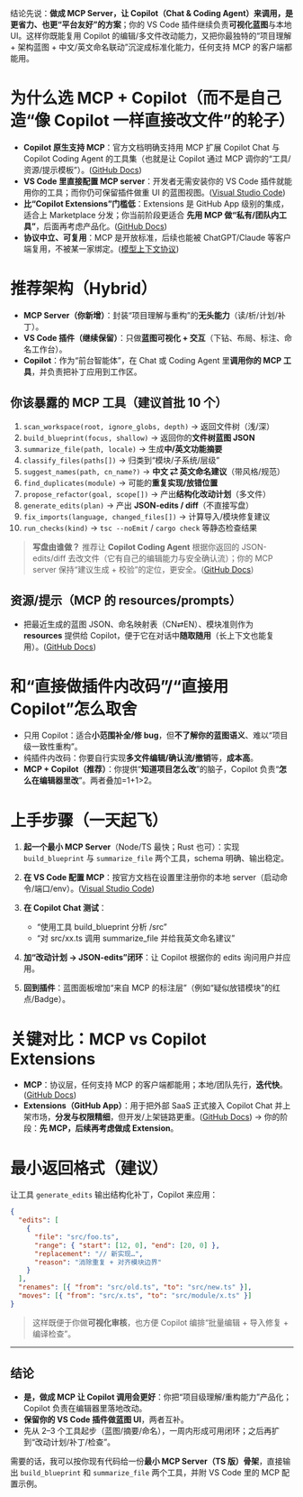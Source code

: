 结论先说：**做成 MCP Server，让 Copilot（Chat & Coding Agent）来调用，是更省力、也更“平台友好”的方案**；你的 VS Code 插件继续负责**可视化蓝图**与本地 UI。这样你既能复用 Copilot 的编辑/多文件改动能力，又把你最独特的“项目理解 + 架构蓝图 + 中文/英文命名联动”沉淀成标准化能力，任何支持 MCP 的客户端都能用。

# 为什么选 MCP + Copilot（而不是自己造“像 Copilot 一样直接改文件”的轮子）

- **Copilot 原生支持 MCP**：官方文档明确支持用 MCP 扩展 Copilot Chat 与 Copilot Coding Agent 的工具集（也就是让 Copilot 通过 MCP 调你的“工具/资源/提示模板”）。([GitHub Docs][1])
- **VS Code 里直接配置 MCP server**：开发者无需安装你的 VS Code 插件就能用你的工具；而你仍可保留插件做重 UI 的蓝图视图。([Visual Studio Code][2])
- **比“Copilot Extensions”门槛低**：Extensions 是 GitHub App 级别的集成，适合上 Marketplace 分发；你当前阶段更适合 **先用 MCP 做“私有/团队内工具”**，后面再考虑产品化。([GitHub Docs][3])
- **协议中立、可复用**：MCP 是开放标准，后续也能被 ChatGPT/Claude 等客户端复用，不被某一家绑定。([模型上下文协议][4])

# 推荐架构（Hybrid）

- **MCP Server（你新增）**：封装“项目理解与重构”的**无头能力**（读/析/计划/补丁）。
- **VS Code 插件（继续保留）**：只做**蓝图可视化 + 交互**（下钻、布局、标注、命名工作台）。
- **Copilot**：作为“前台智能体”，在 Chat 或 Coding Agent 里**调用你的 MCP 工具**，并负责把补丁应用到工作区。

## 你该暴露的 MCP 工具（建议首批 10 个）

1. `scan_workspace(root, ignore_globs, depth)` → 返回文件树（浅/深）
2. `build_blueprint(focus, shallow)` → 返回你的**文件树蓝图 JSON**
3. `summarize_file(path, locale)` → 生成**中/英文功能摘要**
4. `classify_files(paths[])` → 归类到“模块/子系统/层级”
5. `suggest_names(path, cn_name?)` → **中文 ⇄ 英文命名建议**（带风格/规范）
6. `find_duplicates(module)` → 可能的**重复实现/放错位置**
7. `propose_refactor(goal, scope[])` → 产出**结构化改动计划**（多文件）
8. `generate_edits(plan)` → 产出 **JSON-edits / diff**（不直接写盘）
9. `fix_imports(language, changed_files[])` → 计算导入/模块修复建议
10. `run_checks(kind)` → `tsc --noEmit` / `cargo check` 等静态检查结果

> **写盘由谁做？**
> 推荐让 **Copilot Coding Agent** 根据你返回的 JSON-edits/diff 去改文件（它有自己的编辑能力与安全确认流）；你的 MCP server 保持“建议生成 + 校验”的定位，更安全。([GitHub Docs][5])

## 资源/提示（MCP 的 resources/prompts）

- 把最近生成的蓝图 JSON、命名映射表（CN⇄EN）、模块准则作为 **resources** 提供给 Copilot，便于它在对话中**随取随用**（长上下文也能复用）。([GitHub Docs][1])

# 和“直接做插件内改码”/“直接用 Copilot”怎么取舍

- 只用 Copilot：适合**小范围补全/修 bug**，但**不了解你的蓝图语义**、难以“项目级一致性重构”。
- 纯插件内改码：你要自行实现**多文件编辑/确认流/撤销**等，**成本高**。
- **MCP + Copilot（推荐）**：你提供“**知道项目怎么改**”的脑子，Copilot 负责“**怎么在编辑器里改**”。两者叠加=1+1>2。

# 上手步骤（一天起飞）

1. **起一个最小 MCP Server**（Node/TS 最快；Rust 也可）：实现 `build_blueprint` 与 `summarize_file` 两个工具，schema 明确、输出稳定。
2. **在 VS Code 配置 MCP**：按官方文档在设置里注册你的本地 server（启动命令/端口/env）。([Visual Studio Code][2])
3. **在 Copilot Chat 测试**：

   - “使用工具 build_blueprint 分析 /src”
   - “对 src/xx.ts 调用 summarize_file 并给我英文命名建议”

4. **加“改动计划 → JSON-edits”闭环**：让 Copilot 根据你的 edits 询问用户并应用。
5. **回到插件**：蓝图面板增加“来自 MCP 的标注层”（例如“疑似放错模块”的红点/Badge）。

# 关键对比：MCP vs Copilot Extensions

- **MCP**：协议层，任何支持 MCP 的客户端都能用；本地/团队先行，**迭代快**。([GitHub Docs][1])
- **Extensions（GitHub App）**：用于把外部 SaaS 正式接入 Copilot Chat 并上架市场，**分发与权限精细**，但开发/上架链路更重。([GitHub Docs][3])
  → 你的阶段：**先 MCP，后续再考虑做成 Extension**。

# 最小返回格式（建议）

让工具 `generate_edits` 输出结构化补丁，Copilot 来应用：

```json
{
  "edits": [
    {
      "file": "src/foo.ts",
      "range": { "start": [12, 0], "end": [20, 0] },
      "replacement": "// 新实现…",
      "reason": "消除重复 + 对齐模块边界"
    }
  ],
  "renames": [{ "from": "src/old.ts", "to": "src/new.ts" }],
  "moves": [{ "from": "src/x.ts", "to": "src/module/x.ts" }]
}
```

> 这样既便于你做**可视化审核**，也方便 Copilot 编排“批量编辑 + 导入修复 + 编译检查”。

---

## 结论

- **是，做成 MCP 让 Copilot 调用会更好**：你把“项目级理解/重构能力”产品化；Copilot 负责在编辑器里落地改动。
- **保留你的 VS Code 插件做蓝图 UI**，两者互补。
- 先从 2–3 个工具起步（蓝图/摘要/命名），一周内形成可用闭环；之后再扩到“改动计划/补丁/检查”。

需要的话，我可以按你现有代码给一份**最小 MCP Server（TS 版）骨架**，直接输出 `build_blueprint` 和 `summarize_file` 两个工具，并附 VS Code 里的 MCP 配置示例。

[1]: https://docs.github.com/copilot/customizing-copilot/using-model-context-protocol/extending-copilot-chat-with-mcp?utm_source=chatgpt.com "Extending GitHub Copilot Chat with the Model Context ..."
[2]: https://code.visualstudio.com/docs/copilot/customization/mcp-servers?utm_source=chatgpt.com "Use MCP servers in VS Code"
[3]: https://docs.github.com/copilot/using-github-copilot/using-extensions-to-integrate-external-tools-with-copilot-chat?utm_source=chatgpt.com "You can use Copilot Extensions to interact with external ..."
[4]: https://modelcontextprotocol.io/?utm_source=chatgpt.com "Model Context Protocol"
[5]: https://docs.github.com/copilot/how-tos/agents/copilot-coding-agent/extending-copilot-coding-agent-with-mcp?utm_source=chatgpt.com "Extending GitHub Copilot coding agent with the Model ..."
